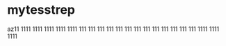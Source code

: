 # mytesstrep
az11
1111
1111
1111
1111
1111
111
111
111
111
111
111
111
111
111
111
111
111
111
1111
1111
1111
